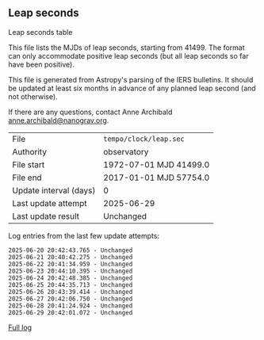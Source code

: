 
## Leap seconds

Leap seconds table

This file lists the MJDs of leap seconds, starting from 41499.
The format can only accommodate positive leap seconds (but all
leap seconds so far have been positive).

This file is generated from Astropy's parsing of the IERS
bulletins. It should be updated at least six months in advance
of any planned leap second (and not otherwise).

If there are any questions, contact Anne Archibald
<anne.archibald@nanograv.org>.

|     |     |
|:--- |:--- |
| File | `tempo/clock/leap.sec` |
| Authority | observatory |
| File start | 1972-07-01 MJD 41499.0 |
| File end | 2017-01-01 MJD 57754.0 |
| Update interval (days) | 0 |
| Last update attempt | 2025-06-29 |
| Last update result | Unchanged |

Log entries from the last few update attempts:
```
2025-06-20 20:42:43.765 - Unchanged
2025-06-21 20:40:42.275 - Unchanged
2025-06-22 20:41:34.959 - Unchanged
2025-06-23 20:44:10.395 - Unchanged
2025-06-24 20:42:48.385 - Unchanged
2025-06-25 20:44:35.713 - Unchanged
2025-06-26 20:43:39.414 - Unchanged
2025-06-27 20:42:06.750 - Unchanged
2025-06-28 20:41:24.924 - Unchanged
2025-06-29 20:42:01.072 - Unchanged
```
[Full log](https://raw.githubusercontent.com/ipta/pulsar-clock-corrections/main/log/tempo/clock/leap.sec.log)
